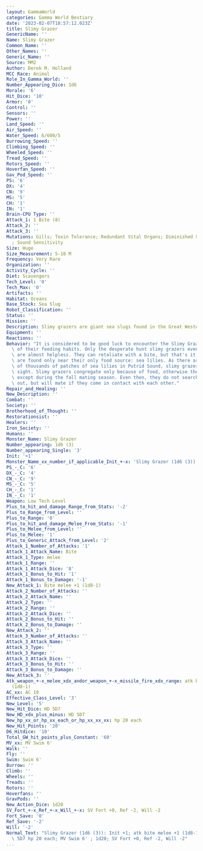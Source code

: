 ```yaml
---
layout: GammaWorld
categories: Gamma World Bestiary
date: '2023-02-07T18:57:12.023Z'
title: Slimy Grazer
GenericName: ''
Name: Slimy Grazer
Common_Name: ''
Other_Names: ''
Generic_Name: ''
Source: MM2
Author: Derek M. Holland
MCC Race: Animal
Role_In_Gamma_World: ''
Number_Appearing_Dice: 1d6
Morale: '6'
Hit_Dice: '10'
Armor: '0'
Control: ''
Sensors: ''
Power: ''
Land_Speed: ''
Air_Speed: ''
Water_Speed: 6/600/5
Burrowing_Speed: ''
Climbing_Speed: ''
Wheeled_Speed: ''
Tread_Speed: ''
Rotors_Speed: ''
Hoverfan_Speed: ''
Gav_Pod_Speed: ''
PS: '6'
DX: '4'
CN: '9'
MS: '5'
CH: '1'
IN: '1'
Brain-CPU Type: ''
Attack_1: 1 Bite (8)
Attack_2: ''
Attack_3: ''
Mutations: Gills; Toxin Tolerance; Redundant Vital Organs; Diminished Senses [D]  sight
  ; Sound Sensitivity
Size: Huge
Size_Measurement: 5-10 M
Frequency: Very Rare
Organization: ''
Activity_Cycle: ''
Diet: Scavengers
Tech_Level: '0'
Tech_Max: '0'
Artifacts: ''
Habitat: Oceans
Base_Stock: Sea Slug
Robot_Classification: ''
Status: ''
Mission: ''
Description: Slimy grazers are giant sea slugs found in the Great Western Ocean.
Equipment: ''
Reactions: ''
Behavior: "It is considered to be good luck to encounter the Slimy Grazer because\
  \ of their feeding habits. Only the desperate hunt slimy grazers even though they\
  \ are almost helpless. They can retaliate with a bite, but that's it. Slimy grazers\
  \ are found only near their only food source: sea lilies. As there are hundreds\
  \ of thousands of patches of sea lilies in Putrid Sound, slimy grazers are a semi-common\
  \ sight. Slimy grazers congregate only because of food, otherwise they are solitary\
  \ except during the fall mating season. Even then, they do not search each other\
  \ out, but will mate if they come in contact with each other."
Repair_and_Healing: ''
New_Description: ''
Combat: ''
Society: ''
Brotherhood_of_Thought: ''
Restorationsist: ''
Healers: ''
Iron_Society: ''
Humans: ''
Monster_Name: Slimy Grazer
Number_appearing: 1d6 (3)
Number_appearing_Single: '3'
Init: '+1'
Monster_Name_xx_number_if_applicable_Init_+-x: 'Slimy Grazer (1d6 (3)): Init +1'
PS_-_C: '6'
DX_-_C: '4'
CN_-_C: '9'
MS_-_C: '5'
CH_-_C: '1'
IN_-_C: '1'
Weapon: Low Tech Level
Plus_to_hit_and_damage_Range_from_Stats: '-2'
Plus_to_Range_from_Level: ''
Plus_to_Range: '0'
Plus_to_hit_and_damage_Melee_From_Stats: '-1'
Plus_to_Melee_from_Level: ''
Plus_to_Melee: '1'
Plus_to_Generic_Attack_from_Level: '2'
Attack_1_Number_of_Attacks: '1'
Attack_1_Attack_Name: Bite
Attack_1_Type: melee
Attack_1_Range: ''
Attack_1_Attack_Dice: '8'
Attack_1_Bonus_to_Hit: '1'
Attack_1_Bonus_to_Damage: '-1'
New_Attack_1: Bite melee +1 (1d8-1)
Attack_2_Number_of_Attacks: ''
Attack_2_Attack_Name: ''
Attack_2_Type: ''
Attack_2_Range: ''
Attack_2_Attack_Dice: ''
Attack_2_Bonus_to_Hit: ''
Attack_2_Bonus_to_Damage: ''
New_Attack_2: ''
Attack_3_Number_of_Attacks: ''
Attack_3_Attack_Name: ''
Attack_3_Type: ''
Attack_3_Range: ''
Attack_3_Attack_Dice: ''
Attack_3_Bonus_to_Hit: ''
Attack_3_Bonus_to_Damage: ''
New_Attack_3: ''
Atk_weapon_+-x_melee_xdx_andor_weapon_+-x_missile_fire_xdx_range: atk bite melee +1
  (1d8-1)
AC_xx: AC 10
Effective_Class_Level: '3'
New_Level: '5'
New_Hit_Dice: HD 5D7
New_HD_xdx_plus_minus: HD 5D7
New_hp_xx_or_hp_xx_each_or_hp_xx_xx_xx: hp 20 each
New_Hit_Points: '20'
D6_Hitdice: '10'
Total_GW_hit_points_plus_Constant: '60'
MV_xx: MV Swim 6'
Walk: ''
Fly: ''
Swim: Swim 6'
Burrow: ''
Climb: ''
Wheels: ''
Treads: ''
Rotors: ''
Hoverfans: ''
GravPods: ''
New_Action_Dice: 1d20
SV_Fort_+-x_Ref_+-x_Will_+-x: SV Fort +0, Ref -2, Will -2
Fort_Save: '0'
Ref_Save: '-2'
Will: '-2'
Normal_Text: "Slimy Grazer (1d6 (3)): Init +1; atk bite melee +1 (1d8-1); AC 10; HD\
  \ 5D7 hp 20 each; MV Swim 6' ; 1d20; SV Fort +0, Ref -2, Will -2"
...
```

